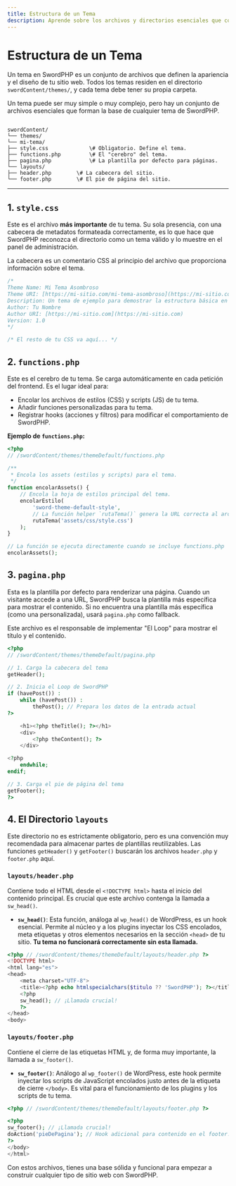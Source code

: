 ```yaml
---
title: Estructura de un Tema
description: Aprende sobre los archivos y directorios esenciales que componen un tema de SwordPHP, desde style.css y functions.php hasta las partes de la plantilla.
---
```


# Estructura de un Tema

Un tema en SwordPHP es un conjunto de archivos que definen la apariencia y el diseño de tu sitio web. Todos los temas residen en el directorio `swordContent/themes/`, y cada tema debe tener su propia carpeta.

Un tema puede ser muy simple o muy complejo, pero hay un conjunto de archivos esenciales que forman la base de cualquier tema de SwordPHP.

```

swordContent/
└── themes/
└── mi-tema/
├── style.css             \# Obligatorio. Define el tema.
├── functions.php         \# El "cerebro" del tema.
├── pagina.php            \# La plantilla por defecto para páginas.
└── layouts/
├── header.php        \# La cabecera del sitio.
└── footer.php        \# El pie de página del sitio.

```

---

## 1. `style.css`

Este es el archivo **más importante** de tu tema. Su sola presencia, con una cabecera de metadatos formateada correctamente, es lo que hace que SwordPHP reconozca el directorio como un tema válido y lo muestre en el panel de administración.

La cabecera es un comentario CSS al principio del archivo que proporciona información sobre el tema.

```css
/*
Theme Name: Mi Tema Asombroso
Theme URI: [https://mi-sitio.com/mi-tema-asombroso](https://mi-sitio.com/mi-tema-asombroso)
Description: Un tema de ejemplo para demostrar la estructura básica en SwordPHP.
Author: Tu Nombre
Author URI: [https://mi-sitio.com](https://mi-sitio.com)
Version: 1.0
*/

/* El resto de tu CSS va aquí... */
```

## 2\. `functions.php`

Este es el cerebro de tu tema. Se carga automáticamente en cada petición del frontend. Es el lugar ideal para:

-   Encolar los archivos de estilos (CSS) y scripts (JS) de tu tema.
-   Añadir funciones personalizadas para tu tema.
-   Registrar hooks (acciones y filtros) para modificar el comportamiento de SwordPHP.

**Ejemplo de `functions.php`:**

```php
<?php
// /swordContent/themes/themeDefault/functions.php

/**
 * Encola los assets (estilos y scripts) para el tema.
 */
function encolarAssets() {
    // Encola la hoja de estilos principal del tema.
    encolarEstilo(
        'sword-theme-default-style', 
        // La función helper `rutaTema()` genera la URL correcta al archivo.
        rutaTema('assets/css/style.css')
    );
}

// La función se ejecuta directamente cuando se incluye functions.php
encolarAssets();
```

## 3\. `pagina.php`

Esta es la plantilla por defecto para renderizar una página. Cuando un visitante accede a una URL, SwordPHP busca la plantilla más específica para mostrar el contenido. Si no encuentra una plantilla más específica (como una personalizada), usará `pagina.php` como fallback.

Este archivo es el responsable de implementar "El Loop" para mostrar el título y el contenido.

```php
<?php
// /swordContent/themes/themeDefault/pagina.php

// 1. Carga la cabecera del tema
getHeader();

// 2. Inicia el Loop de SwordPHP
if (havePost()) :
    while (havePost()) :
        thePost(); // Prepara los datos de la entrada actual
?>

    <h1><?php theTitle(); ?></h1>
    <div>
        <?php theContent(); ?>
    </div>

<?php
    endwhile;
endif;

// 3. Carga el pie de página del tema
getFooter();
?>
```

## 4\. El Directorio `layouts`

Este directorio no es estrictamente obligatorio, pero es una convención muy recomendada para almacenar partes de plantillas reutilizables. Las funciones `getHeader()` y `getFooter()` buscarán los archivos `header.php` y `footer.php` aquí.

### `layouts/header.php`

Contiene todo el HTML desde el `<!DOCTYPE html>` hasta el inicio del contenido principal. Es crucial que este archivo contenga la llamada a `sw_head()`.

-   **`sw_head()`**: Esta función, análoga al `wp_head()` de WordPress, es un hook esencial. Permite al núcleo y a los plugins inyectar los CSS encolados, meta etiquetas y otros elementos necesarios en la sección `<head>` de tu sitio. **Tu tema no funcionará correctamente sin esta llamada.**

<!-- end list -->

```php
<?php // /swordContent/themes/themeDefault/layouts/header.php ?>
<!DOCTYPE html>
<html lang="es">
<head>
    <meta charset="UTF-8">
    <title><?php echo htmlspecialchars($titulo ?? 'SwordPHP'); ?></title>
    <?php
    sw_head(); // ¡Llamada crucial!
    ?>
</head>
<body>
```

### `layouts/footer.php`

Contiene el cierre de las etiquetas HTML y, de forma muy importante, la llamada a `sw_footer()`.

-   **`sw_footer()`**: Análogo al `wp_footer()` de WordPress, este hook permite inyectar los scripts de JavaScript encolados justo antes de la etiqueta de cierre `</body>`. Es vital para el funcionamiento de los plugins y los scripts de tu tema.

<!-- end list -->

```php
<?php // /swordContent/themes/themeDefault/layouts/footer.php ?>

<?php
sw_footer(); // ¡Llamada crucial!
doAction('pieDePagina'); // Hook adicional para contenido en el footer.
?>
</body>
</html>
```

Con estos archivos, tienes una base sólida y funcional para empezar a construir cualquier tipo de sitio web con SwordPHP.

